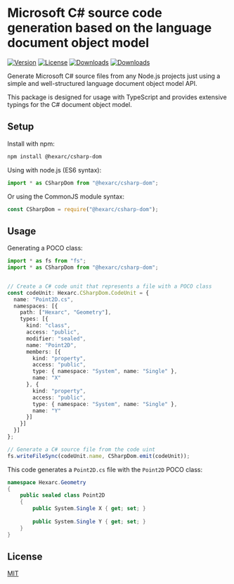 Microsoft C# source code generation based on the language document object model
======================================================

[![Version](http://img.shields.io/npm/v/@hexarc/csharp-dom.svg)](https://www.npmjs.org/package/@hexarc/csharp-dom)
[![License](http://img.shields.io/:license-mit-blue.svg)](http://badges.mit-license.org)
[![Downloads](http://img.shields.io/npm/dm/@hexarc/csharp-dom.svg)](https://npmjs.org/package/@hexarc/csharp-dom)
[![Downloads](http://img.shields.io/npm/dt/@hexarc/csharp-dom.svg)](https://npmjs.org/package/@hexarc/csharp-dom)

Generate Microsoft C# source files from any Node.js projects just using a simple and well-structured language document object model API.

This package is designed for usage with TypeScript and provides extensive typings for the C# document object model.

## Setup
Install with npm:

```sh
npm install @hexarc/csharp-dom
```

Using with node.js (ES6 syntax):

```js
import * as CSharpDom from "@hexarc/csharp-dom";
```

Or using the CommonJS module syntax:

```js
const CSharpDom = require("@hexarc/csharp-dom");
```

## Usage
Generating a POCO class:
```ts
import * as fs from "fs";
import * as CSharpDom from "@hexarc/csharp-dom";


// Create a C# code unit that represents a file with a POCO class
const codeUnit: Hexarc.CSharpDom.CodeUnit = {
  name: "Point2D.cs",
  namespaces: [{
    path: ["Hexarc", "Geometry"],
    types: [{
      kind: "class",
      access: "public",
      modifier: "sealed",
      name: "Point2D",
      members: [{
        kind: "property",
        access: "public",
        type: { namespace: "System", name: "Single" },
        name: "X"
      }, {
        kind: "property",
        access: "public",
        type: { namespace: "System", name: "Single" },
        name: "Y"
      }]
    }]
  }]
};

// Generate a C# source file from the code uint
fs.writeFileSync(codeUnit.name, CSharpDom.emit(codeUnit));
```

This code generates a `Point2D.cs` file with the `Point2D` POCO class:
```cs
namespace Hexarc.Geometry
{
    public sealed class Point2D
    {
        public System.Single X { get; set; }
        
        public System.Single Y { get; set; }
    }
}
```

## License

[MIT](LICENSE)